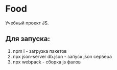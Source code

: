 # Food
Учебный проект JS.
## Для запуска:
1. npm i - загрузка пакетов
2. npx json-server db.json - запуск json сервера
3. npx webpack - сборка js фалов
